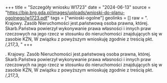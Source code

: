 +++
title = "Szczegóły wniosku W1723"
date = "2024-06-13"
source = "https://bip.brg.gda.pl/images/uploads/wnioski-do-planu-ogolnego/w1723.pdf"
tags = ["wnioski-ogolne"]
geolinks = []
raw = ". Krajowy. Zasób Nieruchomości jest.państwową osoba prawna, której. Skarb.Państwa powierzył wykonywanie prawa własności i innych praw rzeczowych na jego rzecz w stosunku do nieruchomości znajdujących się w zasobie KŻN, W związku z powyższym wnioskuję zgodnie z treścią pkt. /,217,3, "
+++

. Krajowy. Zasób Nieruchomości jest.państwową osoba prawna, której. Skarb.Państwa powierzył
wykonywanie prawa własności i innych praw rzeczowych na jego rzecz w stosunku do nieruchomości
znajdujących się w zasobie KŻN, W związku z powyższym wnioskuję zgodnie z treścią pkt. /,217,3,



